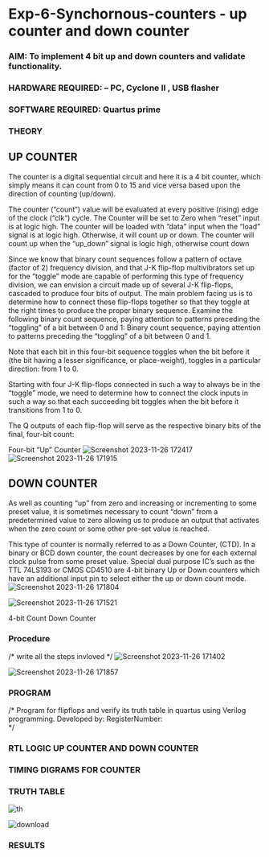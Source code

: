 # Exp-6-Synchornous-counters - up counter and down counter 
### AIM: To implement 4 bit up and down counters and validate  functionality.
### HARDWARE REQUIRED:  – PC, Cyclone II , USB flasher
### SOFTWARE REQUIRED:   Quartus prime
### THEORY 

## UP COUNTER 
The counter is a digital sequential circuit and here it is a 4 bit counter, which simply means it can count from 0 to 15 and vice versa based upon the direction of counting (up/down). 

The counter (“count“) value will be evaluated at every positive (rising) edge of the clock (“clk“) cycle.
The Counter will be set to Zero when “reset” input is at logic high.
The counter will be loaded with “data” input when the “load” signal is at logic high. Otherwise, it will count up or down.
The counter will count up when the “up_down” signal is logic high, otherwise count down

Since we know that binary count sequences follow a pattern of octave (factor of 2) frequency division, and that J-K flip-flop multivibrators set up for the “toggle” mode are capable of performing this type of frequency division, we can envision a circuit made up of several J-K flip-flops, cascaded to produce four bits of output.
The main problem facing us is to determine how to connect these flip-flops together so that they toggle at the right times to produce the proper binary sequence.
Examine the following binary count sequence, paying attention to patterns preceding the “toggling” of a bit between 0 and 1:
Binary count sequence, paying attention to patterns preceding the “toggling” of a bit between 0 and 1.

Note that each bit in this four-bit sequence toggles when the bit before it (the bit having a lesser significance, or place-weight), toggles in a particular direction: from 1 to 0.



 
 

Starting with four J-K flip-flops connected in such a way to always be in the “toggle” mode, we need to determine how to connect the clock inputs in such a way so that each succeeding bit toggles when the bit before it transitions from 1 to 0.

The Q outputs of each flip-flop will serve as the respective binary bits of the final, four-bit count:

 
 

Four-bit “Up” Counter
![Screenshot 2023-11-26 172417](https://github.com/Mohanraj2006/Exp-7-Synchornous-counters-/assets/152195759/865dea3a-55c5-4a22-bfc4-34a97347fe81)
![Screenshot 2023-11-26 171915](https://github.com/Mohanraj2006/Exp-7-Synchornous-counters-/assets/152195759/17666a16-00fa-43fd-a8ed-b72b6ef6ada4)



## DOWN COUNTER 

As well as counting “up” from zero and increasing or incrementing to some preset value, it is sometimes necessary to count “down” from a predetermined value to zero allowing us to produce an output that activates when the zero count or some other pre-set value is reached.

This type of counter is normally referred to as a Down Counter, (CTD). In a binary or BCD down counter, the count decreases by one for each external clock pulse from some preset value. Special dual purpose IC’s such as the TTL 74LS193 or CMOS CD4510 are 4-bit binary Up or Down counters which have an additional input pin to select either the up or down count mode.
![Screenshot 2023-11-26 171804](https://github.com/Mohanraj2006/Exp-7-Synchornous-counters-/assets/152195759/4724f977-54bb-4e5d-ab5f-cc2e2eb7eb58)

![Screenshot 2023-11-26 171521](https://github.com/Mohanraj2006/Exp-7-Synchornous-counters-/assets/152195759/c4063cb1-3f7b-4076-bdde-3d78610556ae)

4-bit Count Down Counter
### Procedure
/* write all the steps invloved */
![Screenshot 2023-11-26 171402](https://github.com/Mohanraj2006/Exp-7-Synchornous-counters-/assets/152195759/07ad828e-caf8-4c43-bd37-1838ee533f97)

![Screenshot 2023-11-26 171857](https://github.com/Mohanraj2006/Exp-7-Synchornous-counters-/assets/152195759/3643611f-22c2-46a0-9344-6dc2c7132762)


### PROGRAM 
/*
Program for flipflops  and verify its truth table in quartus using Verilog programming.
Developed by: 
RegisterNumber:  
*/






### RTL LOGIC UP COUNTER AND DOWN COUNTER  









### TIMING DIGRAMS FOR COUNTER  





### TRUTH TABLE 


![th](https://github.com/Mohanraj2006/Exp-7-Synchornous-counters-/assets/152195759/7ee66d71-5b2c-491a-bd8e-47056a31e1b6)

![download](https://github.com/Mohanraj2006/Exp-7-Synchornous-counters-/assets/152195759/bb12ffd1-839a-4314-a1e5-404a2a537453)




### RESULTS 
